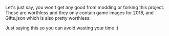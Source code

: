 Let's just say, you won't get any good from modding or forking this project.
These are worthless and they only contain game images for 2018, and Gifts.json which is also pretty worthless.

Just saying this so you can avoid wasting your time :)
